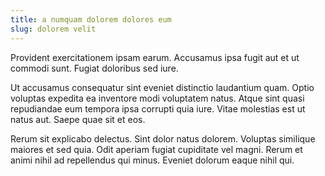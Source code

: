 ```yaml
---
title: a numquam dolorem dolores eum
slug: dolorem velit
---
```


Provident exercitationem ipsam earum. Accusamus ipsa fugit aut et ut commodi sunt. Fugiat doloribus sed iure.

Ut accusamus consequatur sint eveniet distinctio laudantium quam. Optio voluptas expedita ea inventore modi voluptatem natus. Atque sint quasi repudiandae eum tempora ipsa corrupti quia iure. Vitae molestias est ut natus aut. Saepe quae sit et eos.

Rerum sit explicabo delectus. Sint dolor natus dolorem. Voluptas similique maiores et sed quia. Odit aperiam fugiat cupiditate vel magni. Rerum et animi nihil ad repellendus qui minus. Eveniet dolorum eaque nihil qui.
